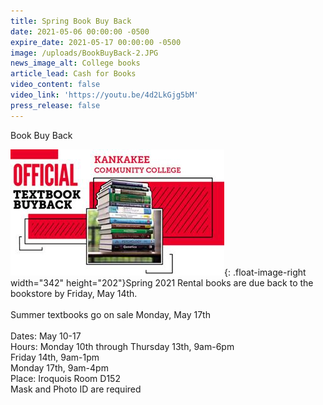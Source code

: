 ```yaml
---
title: Spring Book Buy Back
date: 2021-05-06 00:00:00 -0500
expire_date: 2021-05-17 00:00:00 -0500
image: /uploads/BookBuyBack-2.JPG
news_image_alt: College books
article_lead: Cash for Books
video_content: false
video_link: 'https://youtu.be/4d2LkGjg5bM'
press_release: false
---
```

Book Buy Back

![](/uploads/Bookbuyback-Copy.jpg){: .float-image-right width="342" height="202"}Spring 2021 Rental books are due back to the bookstore by Friday, May 14th.&nbsp;<br><br>Summer textbooks go on sale Monday, May 17th<br><br>Dates: May 10-17<br>Hours: Monday 10th through Thursday 13th, 9am-6pm<br>Friday 14th, 9am-1pm<br>Monday 17th, 9am-4pm<br>Place: Iroquois Room D152<br>Mask and Photo ID are required
